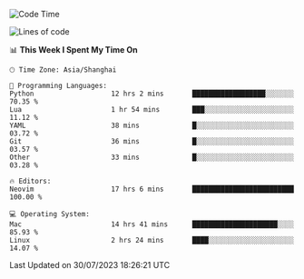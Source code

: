 <!--START_SECTION:waka-->
![Code Time](http://img.shields.io/badge/Code%20Time-1%2C470%20hrs%203%20mins-blue)

![Lines of code](https://img.shields.io/badge/From%20Hello%20World%20I%27ve%20Written-272.0%20thousand%20lines%20of%20code-blue)

📊 **This Week I Spent My Time On** 

```text
🕑︎ Time Zone: Asia/Shanghai

💬 Programming Languages: 
Python                   12 hrs 2 mins       ██████████████████░░░░░░░   70.35 % 
Lua                      1 hr 54 mins        ███░░░░░░░░░░░░░░░░░░░░░░   11.12 % 
YAML                     38 mins             █░░░░░░░░░░░░░░░░░░░░░░░░   03.72 % 
Git                      36 mins             █░░░░░░░░░░░░░░░░░░░░░░░░   03.57 % 
Other                    33 mins             █░░░░░░░░░░░░░░░░░░░░░░░░   03.28 % 

🔥 Editors: 
Neovim                   17 hrs 6 mins       █████████████████████████   100.00 % 

💻 Operating System: 
Mac                      14 hrs 41 mins      █████████████████████░░░░   85.93 % 
Linux                    2 hrs 24 mins       ████░░░░░░░░░░░░░░░░░░░░░   14.07 % 
```


 Last Updated on 30/07/2023 18:26:21 UTC
<!--END_SECTION:waka-->
